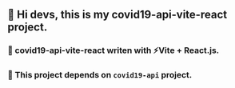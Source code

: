 ## 👋 Hi devs, this is my covid19-api-vite-react project.

### 🔨 covid19-api-vite-react writen with ⚡Vite + React.js.

### 🔧 This project depends on `` covid19-api `` project.
